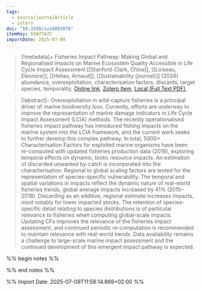 ```yaml
---
tags:
  - source/journalArticle
  - zotero
doi: "10.3390/su16093870"
itemKey: 55W77A7C
importDate: 2025-07-09
---
```

>[!metadata]+
> Fisheries Impact Pathway: Making Global and Regionalised Impacts on Marine Ecosystem Quality Accessible in Life Cycle Impact Assessment
> [[Stanford-Clark, Chloe]], [[Loiseau, Eleonore]], [[Helias, Arnaud]], 
> [[Sustainability (journal)]] (2024)
> abundance, overexploitation, characterisation factors, discards, target species, temporality, 
> [Online link](https://www.mdpi.com/2071-1050/16/9/3870), [Zotero Item](zotero://select/library/items/55W77A7C), [Local (Full Text PDF)](file://C:/Users/aburg/Documents/references/zotero/storage/2ZI5XTFG/Stanford-Clark2024_FisheriesImpact.pdf), 

>[!abstract]-
>Overexploitation in wild-capture fisheries is a principal driver of marine biodiversity loss. Currently, efforts are underway to improve the representation of marine damage indicators in Life Cycle Impact Assessment (LCIA) methods. The recently operationalised fisheries impact pathway has introduced fishing impacts on the marine system into the LCIA framework, and the current work seeks to further develop this complex pathway. In total, 5000+ Characterisation Factors for exploited marine organisms have been re-computed with updated fisheries production data (2018), exploring temporal effects on dynamic, biotic resource impacts. An estimation of discarded unwanted by-catch is incorporated into the characterisation. Regional to global scaling factors are tested for the representation of species-specific vulnerability. The temporal and spatial variations in impacts reflect the dynamic nature of real-world fisheries trends, global average impacts increased by 41% (2015–2018). Discarding as an additive, regional estimate increases impacts, most notably for lower impacted stocks. The retention of species-specific detail relating to species distributions is of particular relevance to fisheries when computing global-scale impacts. Updating CFs improves the relevance of the fisheries impact assessment, and continued periodic re-computation is recommended to maintain relevance with real-world trends. Data availability remains a challenge to large-scale marine impact assessment and the continued development of this emergent impact pathway is expected.

%% begin notes %%

%% end notes %%

%% Import Date: 2025-07-09T11:58:14.869+02:00 %%
